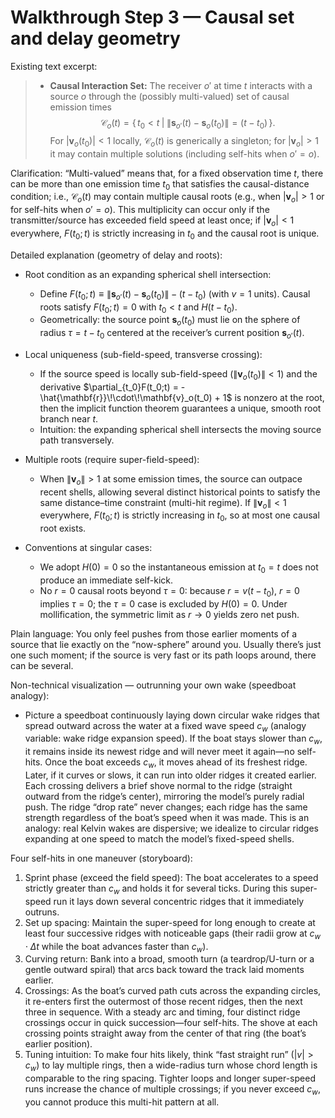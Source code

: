 # Walkthrough Step 3 — Causal set and delay geometry

Existing text excerpt:
> -   **Causal Interaction Set:** The receiver $o'$ at time $t$ interacts with a source $o$ through the (possibly multi-valued) set of causal emission times
>     $$
>     \mathcal{C}_o(t) = \big\{\, t_0 < t \;\big|\; \|\mathbf{s}_{o'}(t) - \mathbf{s}_o(t_0)\| = (t - t_0) \,\big\}.
>     $$
>     For $|\mathbf{v}_o(t_0)| < 1$ locally, $\mathcal{C}_o(t)$ is generically a singleton; for $|\mathbf{v}_o|> 1$ it may contain multiple solutions (including self-hits when $o'=o$).

Clarification: “Multi-valued” means that, for a fixed observation time $t$, there can be more than one emission time $t_0$ that satisfies the causal-distance condition; i.e., $\mathcal{C}_o(t)$ may contain multiple causal roots (e.g., when $|\mathbf{v}_o|> 1$ or for self-hits when $o'=o$). This multiplicity can occur only if the transmitter/source has exceeded field speed at least once; if $|\mathbf{v}_o|<1$ everywhere, $F(t_0;t)$ is strictly increasing in $t_0$ and the causal root is unique.

Detailed explanation (geometry of delay and roots):

- Root condition as an expanding spherical shell intersection:
  - Define $F(t_0; t) \equiv \|\mathbf{s}_{o'}(t) - \mathbf{s}_o(t_0)\| - (t - t_0)$ (with $v=1$ units). Causal roots satisfy $F(t_0; t)=0$ with $t_0 < t$ and $H(t-t_0)$.
  - Geometrically: the source point $\mathbf{s}_o(t_0)$ must lie on the sphere of radius $\tau = t - t_0$ centered at the receiver’s current position $\mathbf{s}_{o'}(t)$.

- Local uniqueness (sub-field-speed, transverse crossing):
  - If the source speed is locally sub-field-speed ($\|\mathbf{v}_o(t_0)\|<1$) and the derivative $\partial_{t_0}F(t_0;t) = -\hat{\mathbf{r}}\!\cdot\!\mathbf{v}_o(t_0) + 1$ is nonzero at the root, then the implicit function theorem guarantees a unique, smooth root branch near $t$.
  - Intuition: the expanding spherical shell intersects the moving source path transversely.

- Multiple roots (require super-field-speed):
  - When $\|\mathbf{v}_o\|> 1$ at some emission times, the source can outpace recent shells, allowing several distinct historical points to satisfy the same distance–time constraint (multi-hit regime). If $\|\mathbf{v}_o\|<1$ everywhere, $F(t_0;t)$ is strictly increasing in $t_0$, so at most one causal root exists.

- Conventions at singular cases:
  - We adopt $H(0)=0$ so the instantaneous emission at $t_0=t$ does not produce an immediate self-kick.
  - No $r=0$ causal roots beyond $\tau=0$: because $r = v(t - t_0)$, $r=0$ implies $\tau=0$; the $\tau=0$ case is excluded by $H(0)=0$. Under mollification, the symmetric limit as $r\to 0$ yields zero net push.

Plain language: You only feel pushes from those earlier moments of a source that lie exactly on the “now-sphere” around you. Usually there’s just one such moment; if the source is very fast or its path loops around, there can be several.

Non-technical visualization — outrunning your own wake (speedboat analogy):
- Picture a speedboat continuously laying down circular wake ridges that spread outward across the water at a fixed wave speed $c_w$ (analogy variable: wake ridge expansion speed). If the boat stays slower than $c_w$, it remains inside its newest ridge and will never meet it again—no self-hits. Once the boat exceeds $c_w$, it moves ahead of its freshest ridge. Later, if it curves or slows, it can run into older ridges it created earlier. Each crossing delivers a brief shove normal to the ridge (straight outward from the ridge’s center), mirroring the model’s purely radial push. The ridge “drop rate” never changes; each ridge has the same strength regardless of the boat’s speed when it was made. This is an analogy: real Kelvin wakes are dispersive; we idealize to circular ridges expanding at one speed to match the model’s fixed-speed shells.

Four self-hits in one maneuver (storyboard):
1) Sprint phase (exceed the field speed): The boat accelerates to a speed strictly greater than $c_w$ and holds it for several ticks. During this super-speed run it lays down several concentric ridges that it immediately outruns.
2) Set up spacing: Maintain the super-speed for long enough to create at least four successive ridges with noticeable gaps (their radii grow at $c_w\cdot \Delta t$ while the boat advances faster than $c_w$).
3) Curving return: Bank into a broad, smooth turn (a teardrop/U-turn or a gentle outward spiral) that arcs back toward the track laid moments earlier.
4) Crossings: As the boat’s curved path cuts across the expanding circles, it re-enters first the outermost of those recent ridges, then the next three in sequence. With a steady arc and timing, four distinct ridge crossings occur in quick succession—four self-hits. The shove at each crossing points straight away from the center of that ring (the boat’s earlier position).
5) Tuning intuition: To make four hits likely, think “fast straight run” $(\lvert v\rvert>c_w)$ to lay multiple rings, then a wide-radius turn whose chord length is comparable to the ring spacing. Tighter loops and longer super-speed runs increase the chance of multiple crossings; if you never exceed $c_w$, you cannot produce this multi-hit pattern at all.
